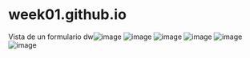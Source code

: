 # week01.github.io
Vista de un formulario
dw![image](https://user-images.githubusercontent.com/90113186/193195804-98932f35-0026-4350-a185-756402118b3b.png)
![image](https://user-images.githubusercontent.com/90113186/193195811-92140844-bee5-436f-9424-b59cb714d7a0.png)
![image](https://user-images.githubusercontent.com/90113186/193195812-2af12f89-9c32-4624-9620-15fc8dfa1c9e.png)
![image](https://user-images.githubusercontent.com/90113186/193195814-2fa3a7b1-c696-48c5-8eb1-1cecd4b6a31a.png)
![image](https://user-images.githubusercontent.com/90113186/193195815-f6c2a998-d5ec-4b25-9ccd-33db781c90b9.png)
![image](https://user-images.githubusercontent.com/90113186/193195813-279b692a-98aa-467f-93c2-e208cd123241.png)


